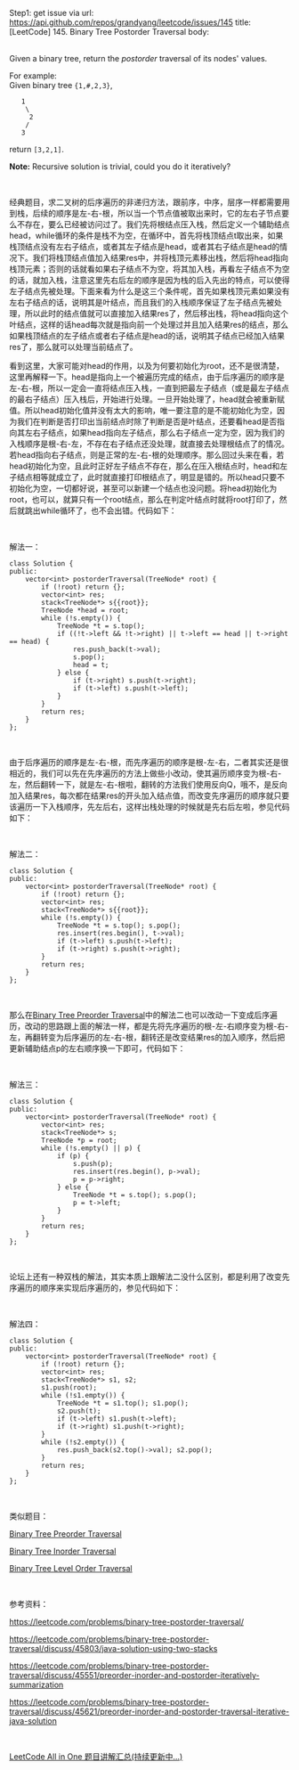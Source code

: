 Step1: get issue via url: https://api.github.com/repos/grandyang/leetcode/issues/145 
 title:[LeetCode] 145. Binary Tree Postorder Traversal 
 body:  
  

Given a binary tree, return the _postorder_ traversal of its nodes' values.

For example:  
Given binary tree `{1,#,2,3}`,  

    
    
       1
        \
         2
        /
       3
    

return `[3,2,1]`.

**Note:** Recursive solution is trivial, could you do it iteratively?

 

经典题目，求二叉树的后序遍历的非递归方法，跟前序，中序，层序一样都需要用到栈，后续的顺序是左-右-根，所以当一个节点值被取出来时，它的左右子节点要么不存在，要么已经被访问过了。我们先将根结点压入栈，然后定义一个辅助结点head，while循环的条件是栈不为空，在循环中，首先将栈顶结点t取出来，如果栈顶结点没有左右子结点，或者其左子结点是head，或者其右子结点是head的情况下。我们将栈顶结点值加入结果res中，并将栈顶元素移出栈，然后将head指向栈顶元素；否则的话就看如果右子结点不为空，将其加入栈，再看左子结点不为空的话，就加入栈，注意这里先右后左的顺序是因为栈的后入先出的特点，可以使得左子结点先被处理。下面来看为什么是这三个条件呢，首先如果栈顶元素如果没有左右子结点的话，说明其是叶结点，而且我们的入栈顺序保证了左子结点先被处理，所以此时的结点值就可以直接加入结果res了，然后移出栈，将head指向这个叶结点，这样的话head每次就是指向前一个处理过并且加入结果res的结点，那么如果栈顶结点的左子结点或者右子结点是head的话，说明其子结点已经加入结果res了，那么就可以处理当前结点了。

看到这里，大家可能对head的作用，以及为何要初始化为root，还不是很清楚，这里再解释一下。head是指向上一个被遍历完成的结点，由于后序遍历的顺序是左-右-根，所以一定会一直将结点压入栈，一直到把最左子结点（或是最左子结点的最右子结点）压入栈后，开始进行处理。一旦开始处理了，head就会被重新赋值。所以head初始化值并没有太大的影响，唯一要注意的是不能初始化为空，因为我们在判断是否打印出当前结点时除了判断是否是叶结点，还要看head是否指向其左右子结点，如果head指向左子结点，那么右子结点一定为空，因为我们的入栈顺序是根-右-左，不存在右子结点还没处理，就直接去处理根结点了的情况。若head指向右子结点，则是正常的左-右-根的处理顺序。那么回过头来在看，若head初始化为空，且此时正好左子结点不存在，那么在压入根结点时，head和左子结点相等就成立了，此时就直接打印根结点了，明显是错的。所以head只要不初始化为空，一切都好说，甚至可以新建一个结点也没问题。将head初始化为root，也可以，就算只有一个root结点，那么在判定叶结点时就将root打印了，然后就跳出while循环了，也不会出错。代码如下：

 

解法一：
    
    
    class Solution {
    public:
        vector<int> postorderTraversal(TreeNode* root) {
            if (!root) return {};
            vector<int> res;
            stack<TreeNode*> s{{root}};
            TreeNode *head = root;
            while (!s.empty()) {
                TreeNode *t = s.top();
                if ((!t->left && !t->right) || t->left == head || t->right == head) {
                    res.push_back(t->val);
                    s.pop();
                    head = t;
                } else {
                    if (t->right) s.push(t->right);
                    if (t->left) s.push(t->left);
                }
            }
            return res;
        }
    };

 

由于后序遍历的顺序是左-右-根，而先序遍历的顺序是根-左-右，二者其实还是很相近的，我们可以先在先序遍历的方法上做些小改动，使其遍历顺序变为根-右-左，然后翻转一下，就是左-右-根啦，翻转的方法我们使用反向Q，哦不，是反向加入结果res，每次都在结果res的开头加入结点值，而改变先序遍历的顺序就只要该遍历一下入栈顺序，先左后右，这样出栈处理的时候就是先右后左啦，参见代码如下：

 

解法二：
    
    
    class Solution {
    public:
        vector<int> postorderTraversal(TreeNode* root) {
            if (!root) return {};
            vector<int> res;
            stack<TreeNode*> s{{root}};
            while (!s.empty()) {
                TreeNode *t = s.top(); s.pop();
                res.insert(res.begin(), t->val);
                if (t->left) s.push(t->left);
                if (t->right) s.push(t->right);
            }
            return res;
        }
    };

 

那么在[Binary Tree Preorder Traversal](http://www.cnblogs.com/grandyang/p/4146981.html)中的解法二也可以改动一下变成后序遍历，改动的思路跟上面的解法一样，都是先将先序遍历的根-左-右顺序变为根-右-左，再翻转变为后序遍历的左-右-根，翻转还是改变结果res的加入顺序，然后把更新辅助结点p的左右顺序换一下即可，代码如下：

 

解法三：
    
    
    class Solution {
    public:
        vector<int> postorderTraversal(TreeNode* root) {
            vector<int> res;
            stack<TreeNode*> s;
            TreeNode *p = root;
            while (!s.empty() || p) {
                if (p) {
                    s.push(p);
                    res.insert(res.begin(), p->val);
                    p = p->right;
                } else {
                    TreeNode *t = s.top(); s.pop();
                    p = t->left;
                }
            }
            return res;
        }
    };

 

论坛上还有一种双栈的解法，其实本质上跟解法二没什么区别，都是利用了改变先序遍历的顺序来实现后序遍历的，参见代码如下：

 

解法四：
    
    
    class Solution {
    public:
        vector<int> postorderTraversal(TreeNode* root) {
            if (!root) return {};
            vector<int> res;
            stack<TreeNode*> s1, s2;
            s1.push(root);
            while (!s1.empty()) {
                TreeNode *t = s1.top(); s1.pop();
                s2.push(t);
                if (t->left) s1.push(t->left);
                if (t->right) s1.push(t->right);
            }
            while (!s2.empty()) {
                res.push_back(s2.top()->val); s2.pop();
            }
            return res;
        }
    };

 

类似题目：

[Binary Tree Preorder Traversal](http://www.cnblogs.com/grandyang/p/4146981.html)

[Binary Tree Inorder Traversal](http://www.cnblogs.com/grandyang/p/4297300.html)

[Binary Tree Level Order Traversal](http://www.cnblogs.com/grandyang/p/4051321.html)

 

参考资料：

<https://leetcode.com/problems/binary-tree-postorder-traversal/>

<https://leetcode.com/problems/binary-tree-postorder-traversal/discuss/45803/java-solution-using-two-stacks>

<https://leetcode.com/problems/binary-tree-postorder-traversal/discuss/45551/preorder-inorder-and-postorder-iteratively-summarization>

<https://leetcode.com/problems/binary-tree-postorder-traversal/discuss/45621/preorder-inorder-and-postorder-traversal-iterative-java-solution>

 

[LeetCode All in One 题目讲解汇总(持续更新中...)](http://www.cnblogs.com/grandyang/p/4606334.html)
